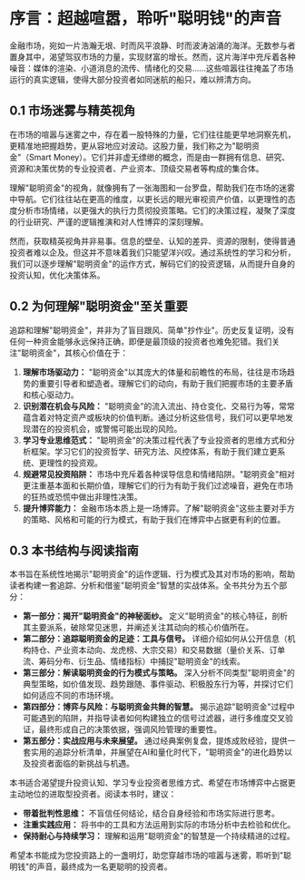 # 序言：超越喧嚣，聆听"聪明钱"的声音

金融市场，宛如一片浩瀚无垠、时而风平浪静、时而波涛汹涌的海洋。无数参与者置身其中，渴望驾驭市场的力量，实现财富的增长。然而，这片海洋中充斥着各种噪音：媒体的渲染、小道消息的流传、情绪化的交易……这些喧嚣往往掩盖了市场运行的真实逻辑，使得大部分投资者如同迷航的船只，难以辨清方向。

## 0.1 市场迷雾与精英视角

在市场的喧嚣与迷雾之中，存在着一股特殊的力量，它们往往能更早地洞察先机，更精准地把握趋势，更从容地应对波动。这股力量，我们称之为"聪明资金"（Smart Money）。它们并非虚无缥缈的概念，而是由一群拥有信息、研究、资源和决策优势的专业投资者、产业资本、顶级交易者等构成的集合体。

理解"聪明资金"的视角，就像拥有了一张海图和一台罗盘，帮助我们在市场的迷雾中导航。它们往往站在更高的维度，以更长远的眼光审视资产价值，以更理性的态度分析市场情绪，以更强大的执行力贯彻投资策略。它们的决策过程，凝聚了深度的行业研究、严谨的逻辑推演和对人性博弈的深刻理解。

然而，获取精英视角并非易事。信息的壁垒、认知的差异、资源的限制，使得普通投资者难以企及。但这并不意味着我们只能望洋兴叹。通过系统性的学习和分析，我们可以逐步理解"聪明资金"的运作方式，解码它们的投资逻辑，从而提升自身的投资认知，优化决策体系。

## 0.2 为何理解"聪明资金"至关重要

追踪和理解"聪明资金"，并非为了盲目跟风、简单"抄作业"。历史反复证明，没有任何一种资金能够永远保持正确，即便是最顶级的投资者也难免犯错。我们关注"聪明资金"，其核心价值在于：

1.  **理解市场驱动力：** "聪明资金"以其庞大的体量和前瞻性的布局，往往是市场趋势的重要引导者和塑造者。理解它们的动向，有助于我们把握市场的主要矛盾和核心驱动力。
2.  **识别潜在机会与风险：** "聪明资金"的流入流出、持仓变化、交易行为等，常常蕴含着对特定资产或板块的价值判断。通过分析这些信号，我们可以更早地发现潜在的投资机会，或警惕可能出现的风险。
3.  **学习专业思维范式：** "聪明资金"的决策过程代表了专业投资者的思维方式和分析框架。学习它们的投资哲学、研究方法、风控体系，有助于我们建立更系统、更理性的投资观。
4.  **规避常见投资陷阱：** 市场中充斥着各种误导信息和情绪陷阱。"聪明资金"相对更注重基本面和长期价值，理解它们的行为有助于我们过滤噪音，避免在市场的狂热或恐慌中做出非理性决策。
5.  **提升博弈能力：** 金融市场本质上是一场博弈。了解"聪明资金"这些主要对手方的策略、风格和可能的行为模式，有助于我们在博弈中占据更有利的位置。

## 0.3 本书结构与阅读指南

本书旨在系统性地揭示"聪明资金"的运作逻辑、行为模式及其对市场的影响，帮助读者构建一套追踪、分析和借鉴"聪明资金"智慧的实战体系。全书共分为五个部分：

*   **第一部分：揭开"聪明资金"的神秘面纱。** 定义"聪明资金"的核心特征，剖析其主要派系，破除常见迷思，并阐述关注其动向的核心价值所在。
*   **第二部分：追踪聪明资金的足迹：工具与信号。** 详细介绍如何从公开信息（机构持仓、产业资本动向、龙虎榜、大宗交易）和交易数据（量价关系、订单流、筹码分布、衍生品、情绪指标）中捕捉"聪明资金"的线索。
*   **第三部分：解读聪明资金的行为模式与策略。** 深入分析不同类型"聪明资金"的典型策略，如价值发现、趋势跟随、事件驱动、积极股东行为等，并探讨它们如何适应不同的市场环境。
*   **第四部分：博弈与风险：与聪明资金共舞的智慧。** 揭示追踪"聪明资金"过程中可能遇到的陷阱，并指导读者如何构建独立的信号过滤器，进行多维度交叉验证，最终形成自己的决策依据，强调风险管理的重要性。
*   **第五部分：实战应用与未来展望。** 通过经典案例复盘，提炼成败经验，提供一套实用的追踪分析清单，并展望在AI和量化时代下，"聪明资金"的进化趋势以及投资者面临的新挑战与机遇。

本书适合渴望提升投资认知、学习专业投资者思维方式、希望在市场博弈中占据更主动地位的进取型投资者。阅读本书时，建议：

*   **带着批判性思维：** 不盲信任何结论，结合自身经验和市场实际进行思考。
*   **注重实践应用：** 将书中的工具和方法运用到实际的市场分析中去检验和优化。
*   **保持耐心与持续学习：** 理解和运用"聪明资金"的智慧是一个持续精进的过程。

希望本书能成为您投资路上的一盏明灯，助您穿越市场的喧嚣与迷雾，聆听到"聪明钱"的声音，最终成为一名更聪明的投资者。 